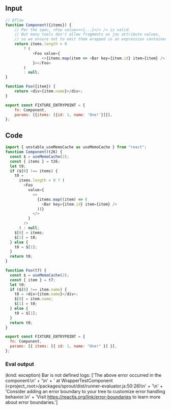 
## Input

```javascript
// @flow
function Component({items}) {
    // Per the spec, <Foo value=<>{...}</> /> is valid.
    // But many tools don't allow fragments as jsx attribute values,
    // so we ensure not to emit them wrapped in an expression container
    return items.length > 0
        ? (
            <Foo value={
                <>{items.map(item => <Bar key={item.id} item={item} />)}</>
            }></Foo>
        )
        : null;
}

function Foo({item}) {
    return <div>{item.name}</div>;
}

export const FIXTURE_ENTRYPOINT = {
    fn: Component,
    params: [{items: [{id: 1, name: 'One!'}]}],
};
```

## Code

```javascript
import { unstable_useMemoCache as useMemoCache } from "react";
function Component(t26) {
  const $ = useMemoCache(2);
  const { items } = t26;
  let t0;
  if ($[0] !== items) {
    t0 =
      items.length > 0 ? (
        <Foo
          value={
            <>
              {items.map((item) => (
                <Bar key={item.id} item={item} />
              ))}
            </>
          }
        />
      ) : null;
    $[0] = items;
    $[1] = t0;
  } else {
    t0 = $[1];
  }
  return t0;
}

function Foo(t7) {
  const $ = useMemoCache(2);
  const { item } = t7;
  let t0;
  if ($[0] !== item.name) {
    t0 = <div>{item.name}</div>;
    $[0] = item.name;
    $[1] = t0;
  } else {
    t0 = $[1];
  }
  return t0;
}

export const FIXTURE_ENTRYPOINT = {
  fn: Component,
  params: [{ items: [{ id: 1, name: "One!" }] }],
};

```
      
### Eval output
(kind: exception) Bar is not defined
logs: ['The above error occurred in the <WrapperTestComponent> component:\n' +
  '\n' +
  '    at WrapperTestComponent (<project_root>/packages/sprout/dist/runner-evaluator.js:50:26)\n' +
  '\n' +
  'Consider adding an error boundary to your tree to customize error handling behavior.\n' +
  'Visit https://reactjs.org/link/error-boundaries to learn more about error boundaries.']